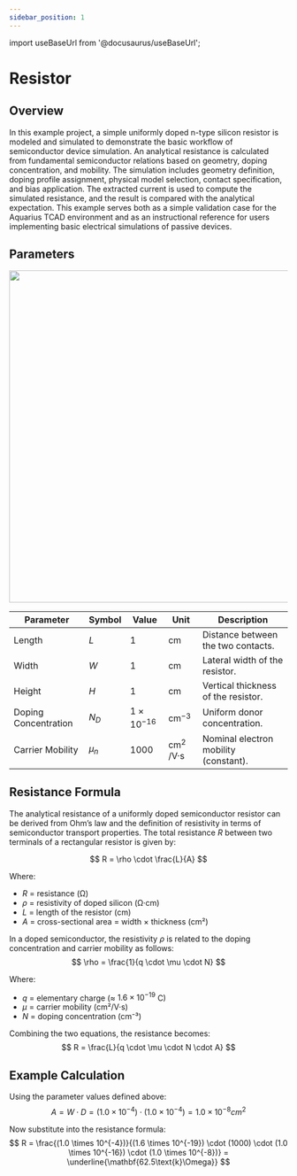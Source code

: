 ```yaml
---
sidebar_position: 1
---
```


import useBaseUrl from '@docusaurus/useBaseUrl';

# Resistor

## Overview
In this example project, a simple uniformly doped n-type silicon resistor is modeled and simulated to demonstrate the basic workflow of semiconductor device simulation. An analytical resistance is calculated from fundamental semiconductor relations based on geometry, doping concentration, and mobility. The simulation includes geometry definition, doping profile assignment, physical model selection, contact specification, and bias application. The extracted current is used to compute the simulated resistance, and the result is compared with the analytical expectation. This example serves both as a simple validation case for the Aquarius TCAD environment and as an instructional reference for users implementing basic electrical simulations of passive devices.

## Parameters

<p align="center">
  <img src={useBaseUrl('img/examples/resistor/01.png')} width="600"/>
</p>


| Parameter             | Symbol       | Value               | Unit            | Description                              |
|-----------------------|--------------|---------------------|-----------------|------------------------------------------|
| Length                | $L$          | 1                   | cm              | Distance between the two contacts.       |
| Width                 | $W$          | 1                   | cm              | Lateral width of the resistor.           |
| Height                | $H$          | 1                   | cm              | Vertical thickness of the resistor.      |
| Doping Concentration  | $N_D$        | $1 \times 10^{-16}$ | cm$^{-3}$       | Uniform donor concentration.             |
| Carrier Mobility      | $\mu_n$      | 1000                | cm$^{2}$ /V·s   | Nominal electron mobility (constant).    |


## Resistance Formula
The analytical resistance of a uniformly doped semiconductor resistor can be derived from Ohm’s law and the definition of resistivity in terms of semiconductor transport properties. The total resistance $R$ between two terminals of a rectangular resistor is given by:

$$
R = \rho \cdot \frac{L}{A}
$$

Where:  
- $R$ = resistance (Ω)  
- $\rho$ = resistivity of doped silicon (Ω·cm)  
- $L$ = length of the resistor (cm)  
- $A$ = cross-sectional area = width × thickness (cm²)

In a doped semiconductor, the resistivity $\rho$ is related to the doping concentration and carrier mobility as follows:
$$
\rho = \frac{1}{q \cdot \mu \cdot N}
$$

Where:  
- $q$ = elementary charge ($\approx$ $1.6 \times 10^{-19}$ C)
- $\mu$ = carrier mobility (cm²/V·s) 
- $N$ = doping concentration (cm⁻³)

Combining the two equations, the resistance becomes:
$$
R = \frac{L}{q \cdot \mu \cdot N \cdot A}
$$


## Example Calculation
Using the parameter values defined above:
$$
A = W \cdot D = (1.0 \times 10^{-4}) \cdot (1.0 \times 10^{-4}) = 1.0 \times 10^{-8} cm^{2}
$$

Now substitute into the resistance formula:
$$
R = \frac{(1.0 \times 10^{-4})}{(1.6 \times 10^{-19}) \cdot (1000) \cdot (1.0 \times 10^{-16}) \cdot (1.0 \times 10^{-8})} = \underline{\mathbf{62.5\text{k}\Omega}}
$$
